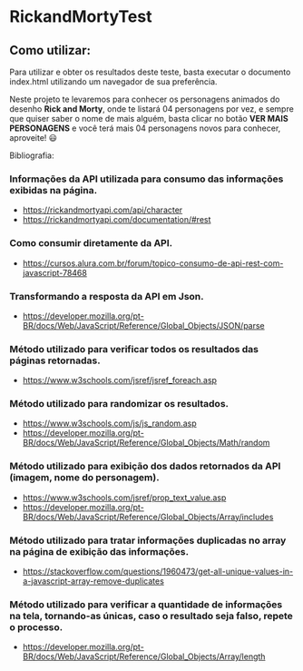 # RickandMortyTest

## Como utilizar:
Para utilizar e obter os resultados deste teste, basta executar o documento index.html utilizando um navegador de sua preferência. 

Neste projeto te levaremos para conhecer os personagens animados do desenho **Rick and Morty**, onde te listará 04 personagens por vez, e sempre que quiser saber o nome de mais alguém, basta clicar no botão **VER MAIS PERSONAGENS** e você terá mais 04 personagens novos para conhecer, aproveite! :smiley:


Bibliografia:

### Informações da API utilizada para consumo das informações exibidas na página.
- https://rickandmortyapi.com/api/character
- https://rickandmortyapi.com/documentation/#rest

### Como consumir diretamente da API.
- https://cursos.alura.com.br/forum/topico-consumo-de-api-rest-com-javascript-78468

### Transformando a resposta da API em Json.
- https://developer.mozilla.org/pt-BR/docs/Web/JavaScript/Reference/Global_Objects/JSON/parse

### Método utilizado para verificar todos os resultados das páginas retornadas.
- https://www.w3schools.com/jsref/jsref_foreach.asp

### Método utilizado para randomizar os resultados.
- https://www.w3schools.com/js/js_random.asp
- https://developer.mozilla.org/pt-BR/docs/Web/JavaScript/Reference/Global_Objects/Math/random

### Método utilizado para exibição dos dados retornados da API (imagem, nome do personagem).
- https://www.w3schools.com/jsref/prop_text_value.asp
- https://developer.mozilla.org/pt-BR/docs/Web/JavaScript/Reference/Global_Objects/Array/includes

### Método utilizado para tratar informações duplicadas no array na página de exibição das informações.
- https://stackoverflow.com/questions/1960473/get-all-unique-values-in-a-javascript-array-remove-duplicates

### Método utilizado para verificar a quantidade de informações na tela, tornando-as únicas, caso o resultado seja falso, repete o processo.
- https://developer.mozilla.org/pt-BR/docs/Web/JavaScript/Reference/Global_Objects/Array/length
